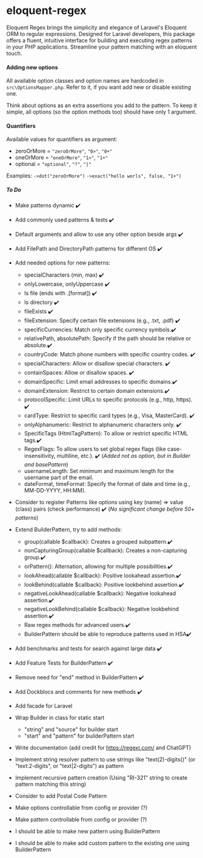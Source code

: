 # eloquent-regex

Eloquent Regex brings the simplicity and elegance of Laravel's Eloquent ORM to regular expressions. Designed for Laravel developers, this package offers a fluent, intuitive interface for building and executing regex patterns in your PHP applications. Streamline your pattern matching with an eloquent touch.

#### Adding new options

All available option classes and option names are hardcoded in `src\OptionsMapper.php`. Refer to it, if you want add new or disable existing one.

Think about options as an extra assertions you add to the pattern. To keep it simple, all options (so the option methods too) should have only 1 argument.

#### Quantifiers

Available values for quantifiers as argument:

- zeroOrMore = `"zeroOrMore"`, `"0>"`, `"0+"`
- oneOrMore = `"oneOrMore"`, `"1>"`, `"1+"`
- optional = `"optional"`, `"?"`, `"|"`

Examples: `->dot("zeroOrMore")` `->exact("hello worls", false, "1+")`

##### To Do

- Make patterns dynamic ✔️
- Add commonly used patterns & tests ✔️
- Default arguments and allow to use any other option beside args ✔️
- Add FilePath and DirectoryPath patterns for different OS ✔️
- Add needed options for new patterns:
  - specialCharacters (min, max) ✔️
  - onlyLowercase, onlyUppercase ✔️
  - Is file (ends with .[format]) ✔️
  - Is directory ✔️
  - fileExists ✔️
  - fileExtension: Specify certain file extensions (e.g., .txt, .pdf) ✔️
  - specificCurrencies: Match only specific currency symbols.✔️
  - relativePath, absolutePath: Specify if the path should be relative or absolute.✔️
  - countryCode: Match phone numbers with specific country codes. ✔️
  - specialCharacters: Allow or disallow special characters. ✔️
  - containSpaces: Allow or disallow spaces. ✔️
  - domainSpecific: Limit email addresses to specific domains.✔️
  - domainExtension: Restrict to certain domain extensions.✔️
  - protocolSpecific: Limit URLs to specific protocols (e.g., http, https). ✔️
  - cardType: Restrict to specific card types (e.g., Visa, MasterCard). ✔️
  - onlyAlphanumeric: Restrict to alphanumeric characters only. ✔️
  - SpecificTags (HtmlTagPattern): To allow or restrict specific HTML tags.✔️
  - RegexFlags: To allow users to set global regex flags (like case-insensitivity, multiline, etc.). ✔️ (_Added not as option, but in Builder and basePattern_)
  - usernameLength: Set minimum and maximum length for the username part of the email.
  - dateFormat, timeFormat: Specify the format of date and time (e.g., MM-DD-YYYY, HH:MM).
- Consider to register Patterns like options using key (name) => value (class) pairs (check performance) ✔️ (_No significant change before 50+ patterns_)

- Extend BuilderPattern, try to add methods:

  - group(callable $callback): Creates a grouped subpattern.✔️
  - nonCapturingGroup(callable $callback): Creates a non-capturing group.✔️
  - orPattern(): Alternation, allowing for multiple possibilities.✔️
  - lookAhead(callable $callback): Positive lookahead assertion.✔️
  - lookBehind(callable $callback): Positive lookbehind assertion.✔️
  - negativeLookAhead(callable $callback): Negative lookahead assertion.✔️
  - negativeLookBehind(callable $callback): Negative lookbehind assertion.✔️
  - Raw regex methods for advanced users.✔️
  - BuilderPattern should be able to reproduce patterns used in HSA✔️

- Add benchmarks and tests for search against large data ✔️
- Add Feature Tests for BuilderPattern ✔️
- Remove need for "end" method in BuilderPattern ✔️
- Add Dockblocs and comments for new methods ✔️

- Add facade for Laravel
- Wrap Builder in class for static start
  - "string" and "source" for builder start
  - "start" and "pattern" for builderPattern start
- Write documentation (add credit for https://regexr.com/ and ChatGPT)

- Implement string resolver pattern to use strings like "text(2)-digits()" (or "text:2-digits", or "text|2-digits") as pattern
- Implement recursive pattern creation (Using "RI-321" string to create pattern matching this string)

- Consider to add Postal Code Pattern
- Make options controllable from config or provider (?)
- Make pattern controllable from config or provider (?)
- I should be able to make new pattern using BuilderPattern
- I should be able to make add custom pattern to the existing one using BuilderPattern
